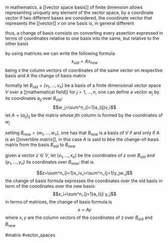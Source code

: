 in mathematics, a [[vector space basis]] of finite dimension allows representing uniquely any element of the vector space, by a coordinate vector
if two different bases  are considered, the coordinate vector that represents the [[vector]] $v$ on one basis is, in general different

thus, a change of basis consists on converting every assertion expressed in terms of coordinates relative to one basis into the same, but relative to the other basis

by using matrices we can write the following formula
$$x_{old}=Ax_{new}$$
being $x$ the column vectors of coordinates of the same vector on respective basis and $A$ the change of basis matrix

formally
let $B_{old}=(v_1,\ldots,v_n)$ be a basis of a finite dimensional vector space $V$ over a [[mathematical field]]
for $j=1,\ldots,n$, one can define a vector $w_j$ by its coordinates $a_{ij}$ over $B_{old}$:
$$w_j=\sum^n_{i=1}a_{ij}v_i$$
let $A=(a_{ij})_{ij}$
be the matrix whose $j$th column is formed by the coordinates of $w_j$

setting $B_{new}=(w_1,\ldots,w_n)$, one has that $B_{new}$ is a basis of $V$ if and only if $A$ is an [[invertible matrix]], in this case $A$ is said to bbe the change-of-basis matrix from the basis $B_{old}$ to  $B_{new}$

given a vector $z\in V$, let $(x_1,\ldots,x_n)$ be the coordinates of $z$ over $B_{old}$ and $(y_1,\ldots, y_n)$ its coordinates over $B_{new}$; that is

$$z=\sum^n_{i=1}x_iv_i=\sum^n_{j=1}y_jw_j$$
the change of basis formula expresses the coordinates over the old basis in term of the coordinates over the new basis:
$$x_i=\sum^n_{j=1}a_{ij} y_j$$ in terms of matrices, the change of basis formula is
$$x=Ay$$
where $x,y$ are the column vectors of the coordinates of $z$ over $B_{old}$ and $B_{new}$

#matrix 
#vector_spaces 